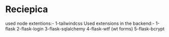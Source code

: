 ﻿# Reciepica

used node extentions:-
    1-tailwindcss
Used extensions in the backend:-
    1-flask
    2-flask-login
    3-flask-sqlalchemy
    4-flask-wtf (wt forms)
    5-flask-bcrypt
    
